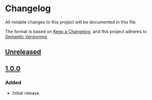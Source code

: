# Changelog

All notable changes to this project will be documented in this file.

The format is based on [Keep a Changelog](https://keepachangelog.com/en/1.0.0/),
and this project adheres to [Semantic Versioning](https://semver.org/spec/v2.0.0.html).

## [Unreleased]

## [1.0.0]

### Added

- Initial release.

[Unreleased]: https://github.com/metamask/snap-watch-only/compare/v1.0.0...HEAD
[1.0.0]: https://github.com/metamask/snap-watch-only/releases/tag/v1.0.0
